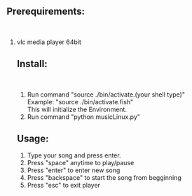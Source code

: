 <h2>Prerequirements:</h2><br>
    <ol><li>vlc media player 64bit</li><x/ol>

<h2>Install:</h2><br>
    <ol>
    <li> Run command "source ./bin/activate.(your shell type)"
     <br>Example: "source ./bin/activate.fish"
     <br>This will initialize the Environment.</li>
    <li> Run command "python musicLinux.py"</li>
    </ol>
<h2>Usage:</h2>
    <ol>
   <li>  Type your song and press enter.</li>
   <li> Press "space" anytime to play/pause</li>
    <li>Press "enter" to  enter new song</li>
    <li> Press "backspace" to start the song from begginning </li>
    <li> Press "esc" to exit player   </li>
    </ol>
